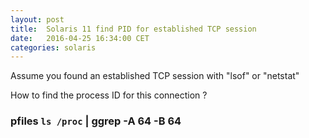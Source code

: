 ```yaml
---
layout: post
title:  Solaris 11 find PID for established TCP session
date:   2016-04-25 16:34:00 CET
categories: solaris
---
```



Assume you found an established TCP session with "lsof" or "netstat" 

How to find the process ID for this connection ?

### pfiles `ls /proc` | ggrep -A 64 -B 64  <PID> 




